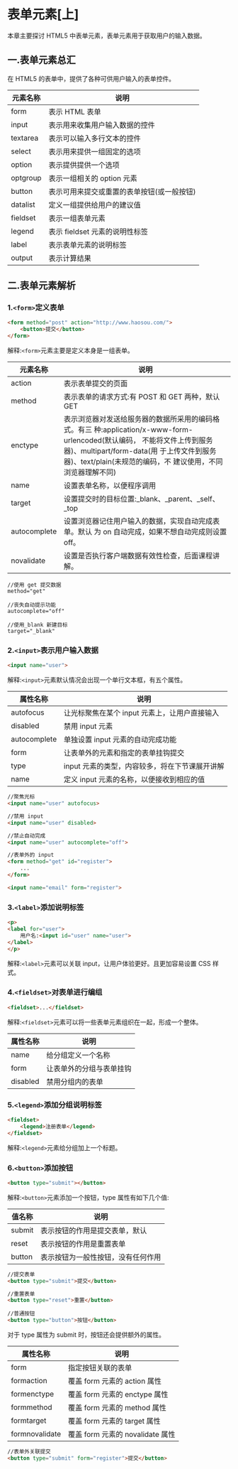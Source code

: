 # 表单元素[上]

本章主要探讨 HTML5 中表单元素，表单元素用于获取用户的输入数据。

## 一.表单元素总汇

在 HTML5 的表单中，提供了各种可供用户输入的表单控件。

| 元素名称 | 说明 |
| ---- | ---- |
| form | 表示 HTML 表单 |
| input | 表示用来收集用户输入数据的控件 |
| textarea | 表示可以输入多行文本的控件 |
| select | 表示用来提供一组固定的选项 |
| option | 表示提供提供一个选项 |
| optgroup | 表示一组相关的 option 元素 |
| button | 表示可用来提交或重置的表单按钮(或一般按钮) |
| datalist | 定义一组提供给用户的建议值 |
| fieldset | 表示一组表单元素 |
| legend | 表示 fieldset 元素的说明性标签 |
| label | 表示表单元素的说明标签 |
| output | 表示计算结果 |

## 二.表单元素解析

### 1.`<form>`定义表单

```html
<form method="post" action="http://www.haosou.com/">
    <button>提交</button> 
</form>
```

解释:`<form>`元素主要是定义本身是一组表单。

| 元素名称 | 说明 |
| ---- | ---- |
| action | 表示表单提交的页面 |
| method | 表示表单的请求方式:有 POST 和 GET 两种，默认 GET |
| enctype | 表示浏览器对发送给服务器的数据所采用的编码格式。有三 种:application/x-www-form-urlencoded(默认编码， 不能将文件上传到服务器)、multipart/form-data(用 于上传文件到服务器)、text/plain(未规范的编码，不 建议使用，不同浏览器理解不同) |
| name | 设置表单名称，以便程序调用 |
| target | 设置提交时的目标位置:_blank、_parent、_self、_top |
| autocomplete | 设置浏览器记住用户输入的数据，实现自动完成表单。默认 为 on 自动完成，如果不想自动完成则设置 off。 |
| novalidate | 设置是否执行客户端数据有效性检查，后面课程讲解。 |

```
//使用 get 提交数据 
method="get"

//丧失自动提示功能 
autocomplete="off"

//使用_blank 新建目标 
target="_blank"
```

### 2.`<input>`表示用户输入数据

```html
<input name="user">
```

解释:`<input>`元素默认情况会出现一个单行文本框，有五个属性。

| 属性名称 | 说明 |
| ---- | ---- |
| autofocus | 让光标聚焦在某个 input 元素上，让用户直接输入 |
| disabled | 禁用 input 元素 |
| autocomplete | 单独设置 input 元素的自动完成功能 |
| form | 让表单外的元素和指定的表单挂钩提交 |
| type | input 元素的类型，内容较多，将在下节课展开讲解 |
| name | 定义 input 元素的名称，以便接收到相应的值 |

```html
//聚焦光标
<input name="user" autofocus>

//禁用 input
<input name="user" disabled>

//禁止自动完成
<input name="user" autocomplete="off">

//表单外的 input
<form method="get" id="register">
    ... 
</form>

<input name="email" form="register">
```

### 3.`<label>`添加说明标签

```html
<p>
<label for="user">
    用户名:<input id="user" name="user">
</label>
</p> 
```

解释:`<label>`元素可以关联 input，让用户体验更好。且更加容易设置 CSS 样式。

### 4.`<fieldset>`对表单进行编组

```html
<fieldset>...</fieldset>
```

解释:`<fieldset>`元素可以将一些表单元素组织在一起，形成一个整体。

| 属性名称 | 说明 |
| ---- | ---- |
| name | 给分组定义一个名称 |
| form | 让表单外的分组与表单挂钩 |
| disabled | 禁用分组内的表单 |

### 5.`<legend>`添加分组说明标签

```html
<fieldset>
    <legend>注册表单</legend> 
</fieldset>
```

解释:`<legend>`元素给分组加上一个标题。

### 6.`<button>`添加按钮

```html
<button type="submit"></button>
```

解释:`<button>`元素添加一个按钮，type 属性有如下几个值:

| 值名称 | 说明 |
| ---- | ---- |
| submit | 表示按钮的作用是提交表单，默认 |
| reset | 表示按钮的作用是重置表单 |
| button | 表示按钮为一般性按钮，没有任何作用 |

```html
//提交表单
<button type="submit">提交</button>

//重置表单
<button type="reset">重置</button>
        
//普通按钮
<button type="button">按钮</button>
```

对于 type 属性为 submit 时，按钮还会提供额外的属性。

| 属性名称 | 说明 |
| ---- | ---- |
| form | 指定按钮关联的表单 |
| formaction | 覆盖 form 元素的 action 属性 |
| formenctype | 覆盖 form 元素的 enctype 属性 |
| formmethod | 覆盖 form 元素的 method 属性 |
| formtarget | 覆盖 form 元素的 target 属性 |
| formnovalidate | 覆盖 form 元素的 novalidate 属性 |

```html
//表单外关联提交
<button type="submit" form="register">提交</button>
```
